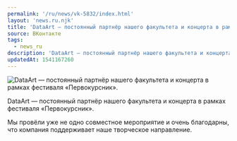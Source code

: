 ```yaml
---
permalink: '/ru/news/vk-5832/index.html'
layout: 'news.ru.njk'
title: 'DataArt — постоянный партнёр нашего факультета и концерта в рамках фестиваля «Первокурсник». '
source: ВКонтакте
tags:
  - news_ru
description: 'DataArt — постоянный партнёр нашего факультета и концерта в рамках фестиваля «Первокурсник».'
updatedAt: 1541167260
---
```

![DataArt — постоянный партнёр нашего факультета и концерта в рамках фестиваля «Первокурсник».](https://sun9-48.userapi.com/impf/c846323/v846323766/120679/UlIP7bHSzFI.jpg?size=1200x800&quality=96&proxy=1&sign=3a2840fe2fb11fc5c03cd9fa07977975&c_uniq_tag=6FhPQ6CJcIRcO3_T45xabm4wUBsjxW262msMVPhYvx4&type=album)

DataArt — постоянный партнёр нашего факультета и концерта в рамках фестиваля «Первокурсник».

Мы провёли уже не одно совместное мероприятие и очень благодарны, что компания поддерживает наше творческое направление.
